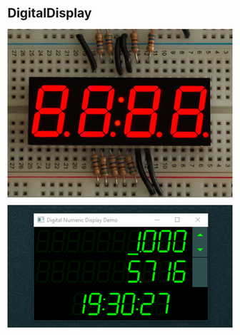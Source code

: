 # DigitalDisplay
![Image of real seven segment display](/docs/leds.jpg)

![Gif of action](/docs/display.gif)
